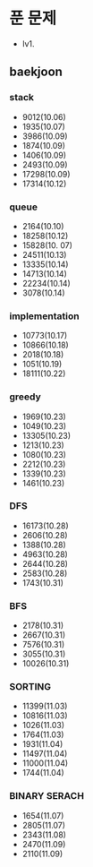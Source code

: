 # 푼 문제
- lv1. 
## baekjoon
### stack
  - 9012(10.06)
  - 1935(10.07)
  - 3986(10.09)
  - 1874(10.09)
  - 1406(10.09)
  - 2493(10.09)
  - 17298(10.09)
  - 17314(10.12)
### queue
  - 2164(10.10)
  - 18258(10.12)
  - 15828(10. 07)
  - 24511(10.13)
  - 13335(10.14)
  - 14713(10.14)
  - 22234(10.14)
  - 3078(10.14)
### implementation
  - 10773(10.17)
  - 10866(10.18)
  - 2018(10.18)
  - 1051(10.19)
  - 18111(10.22)

### greedy
  - 1969(10.23)
  - 1049(10.23)
  - 13305(10.23)
  - 1213(10.23)
  - 1080(10.23)
  - 2212(10.23)
  - 1339(10.23)
  - 1461(10.23)
### DFS 
  - 16173(10.28)
  - 2606(10.28)
  - 1388(10.28)
  - 4963(10.28)
  - 2644(10.28)
  - 2583(10.28)
  - 1743(10.31)
### BFS 
  - 2178(10.31)
  - 2667(10.31)
  - 7576(10.31)
  - 3055(10.31)
  - 10026(10.31)
### SORTING
  - 11399(11.03)
  - 10816(11.03)
  - 1026(11.03)
  - 1764(11.03)
  - 1931(11.04)
  - 11497(11.04)
  - 11000(11.04)
  - 1744(11.04)
### BINARY SERACH
  - 1654(11.07)
  - 2805(11.07)
  - 2343(11.08)
  - 2470(11.09)
  - 2110(11.09)
